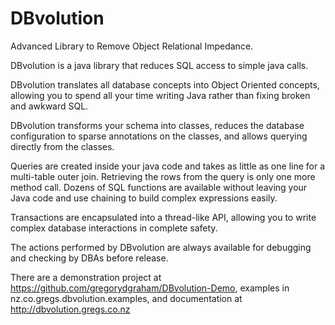 # DBvolution
Advanced Library to Remove Object Relational Impedance. 

DBvolution is a java library that reduces SQL access to simple java calls.

DBvolution translates all database concepts into Object Oriented concepts, allowing you to spend all your time writing Java rather than fixing broken and awkward SQL.

DBvolution transforms your schema into classes, reduces the database configuration to sparse annotations on the classes, and allows querying directly from the classes.

Queries are created inside your java code and takes as little as one line for a multi-table outer join. Retrieving the rows from the query is only one more method call. Dozens of SQL functions are available without leaving your Java code and use chaining to build complex expressions easily.

Transactions are encapsulated into a thread-like API, allowing you to write complex database interactions in complete safety.

The actions performed by DBvolution are always available for debugging and checking by DBAs before release.

There are a demonstration project at https://github.com/gregorydgraham/DBvolution-Demo, examples in nz.co.gregs.dbvolution.examples, and documentation at http://dbvolution.gregs.co.nz
